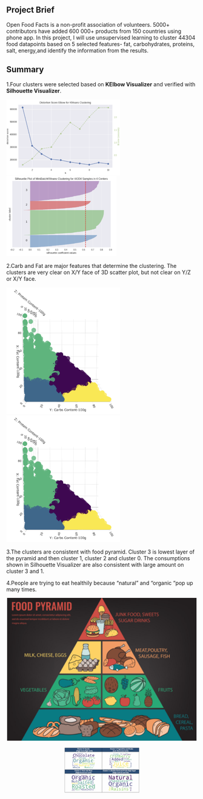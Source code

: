 ## Project Brief

Open Food Facts is a non-profit association of volunteers. 5000+ contributors have added 600 000+ products from 150 countries using phone app. In this project, I will use unsupervised learning to cluster 44304 food datapoints based on 5 selected features- fat, carbohydrates, proteins,	salt, energy,and identify the information from the results.

## Summary

1.Four clusters were selected based on **KElbow Visualizer** and verified with **Silhouette Visualizer**.

<img src="https://raw.githubusercontent.com/brenda751024/assets/master/KElbow.png" width="300"> <img src="https://raw.githubusercontent.com/brenda751024/assets/master/Silhouette.png" width="290">

2.Carb and Fat are major features that determine the clustering. The clusters are very clear on X/Y face of 3D scatter plot, but not clear on Y/Z or X/Y face.

<img src="https://raw.githubusercontent.com/brenda751024/assets/master/3D_XY.png" width="300"><img src="https://raw.githubusercontent.com/brenda751024/assets/master/3D_XY.png" width="300">

3.The clusters are consistent with food pyramid. Cluster 3 is lowest layer of the pyramid and then cluster 1, cluster 2 and cluster 0. The consumptions shown in Silhouette Visualizer are also consistent with large amount on cluster 3 and 1. 

4.People are trying to eat healthily because “natural” and “organic “pop up many times.

<p align="center">
<img src="https://raw.githubusercontent.com/brenda751024/assets/master/food%20pyramind.png" width="500">

<p align="center">
<img src="https://raw.githubusercontent.com/brenda751024/assets/master/WordCloud.png" width="200">
